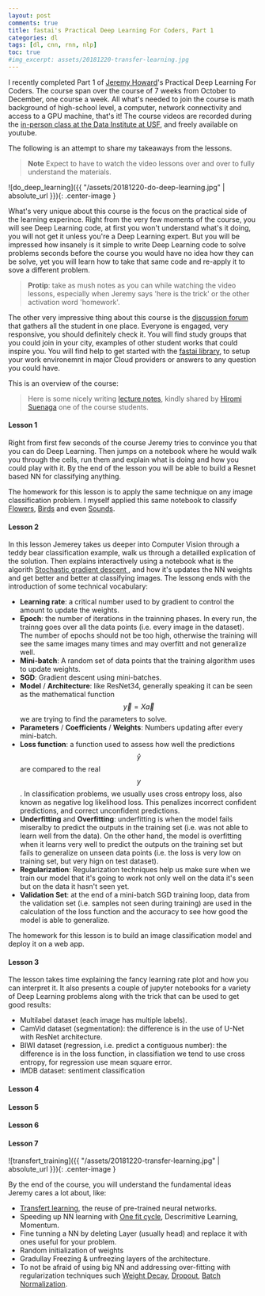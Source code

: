 ```yaml
---
layout: post
comments: true
title: fastai's Practical Deep Learning For Coders, Part 1
categories: dl
tags: [dl, cnn, rnn, nlp]
toc: true
#img_excerpt: assets/20181220-transfer-learning.jpg
---
```


I recently completed Part 1 of [Jeremy Howard](https://twitter.com/jeremyphoward)'s Practical Deep Learning For Coders. The course span over the course of 7 weeks from October to December, one course a week. All what's needed to join the course is math background of high-school level, a computer, network connectivity and access to a GPU machine, that's it! The course videos are recorded during the [in-person class at the Data Institute at USF](https://www.usfca.edu/data-institute/certificates/deep-learning-part-one), and freely available on youtube.

The following is an attempt to share my takeaways from the lessons.

> **Note** Expect to have to watch the video lessons over and over to fully understand the materials.

![do_deep_learning]({{ "/assets/20181220-do-deep-learning.jpg" | absolute_url }}){: .center-image }

What's very unique about this course is the focus on the practical side of the learning experince. Right from the very few moments of the course, you will see Deep Learning code, at first you won't understand what's it doing, you will not get it unless you're a Deep Learning expert. But you will be impressed how insanely is it simple to write Deep Learning code to solve problems seconds before the course you would have no idea how they can be solve, yet you will learn how to take that same code and re-apply it to sove a different problem.

> **Protip**: take as mush notes as you can while watching the video lessons, especially when Jeremy says 'here is the trick' or the other activation word 'homework'.



The other very impressive thing about this course is the [discussion forum](http://forums.fast.ai/) that gathers all the student in one place. Everyone is engaged, very responsive, you should definitely check it. You will find study groups that you could join in your city, examples of other student works that could inspire you. You will find help to get started with the [fastai library](http://docs.fast.ai), to setup your work environemnt in major Cloud providers or answers to any question you could have.

This is an overview of the course:

> Here is some nicely writing [lecture notes](https://github.com/hiromis/notes), kindly shared by [Hiromi Suenaga](https://twitter.com/hiromi_suenaga) one of the course students.

#### Lesson 1
Right from first few seconds of the course Jeremy tries to convince you that you can do Deep Learning. Then jumps on a notebook where he would walk you through the cells, run them and explain what is doing and how you could play with it. By the end of the lesson you will be able to build a Resnet based NN for classifying anything.

The homework for this lesson is to apply the same technique on any image classification problem. I myself applied this same notebook to classify [Flowers](https://github.com/dzlab/deepprojects/blob/master/classification/102_Category_Flower_Dataset.ipynb), [Birds](https://github.com/dzlab/deepprojects/blob/master/classification/Caltech_UCSD_Birds_200_2011.ipynb) and even [Sounds](https://dzlab.github.io/jekyll/update/2018/11/13/audio-classification/).

#### Lesson 2
In this lesson Jemerey takes us deeper into Computer Vision through a teddy bear classification example, walk us through a detailled explication of the solution. Then explains interactively using a notebook what is the algorith [Stochastic gradient descent ](https://en.wikipedia.org/wiki/Stochastic_gradient_descent), and how it's updates the NN weights and get better and better at classifying images. The lessong ends with the introduction of some technical vocabulary:
- **Learning rate**: a critical number used to by gradient to control the amount to update the weights.
- **Epoch**: the number of iterations in the trainning phases. In every run, the trainng goes over all the data points (i.e. every image in the dataset). The number of epochs should not be too high, otherwise the training will see the same images many times and may overfitt and not generalize well.
- **Mini-batch**: A random set of data points that the training algorithm uses to update weights.
- **SGD**: Gradient descent using mini-batches.
- **Model** / **Architecture**: like ResNet34, generally speaking it can be seen as the mathematical function $$\vec{y} = X\vec{a}$$ we are trying to find the parameters to solve.
- **Parameters** / **Coefficients** / **Weights**: Numbers updating after every mini-batch.
- **Loss function**: a function used to assess how well the predictions $$\hat{y}$$ are compared to the real $$y$$. In classification problems, we usually uses cross entropy loss, also known as negative log likelihood loss. This penalizes incorrect confident predictions, and correct unconfident predictions.
- **Underfitting** and **Overfitting**: underfitting is when the model fails miseralby to predict the outputs in the training set (i.e. was not able to learn well from the data). On the other hand, the model is overfitting when it learns very well to predict the outputs on the training set but fails to generalize on unseen data points (i.e. the loss is very low on training set, but very hign on test dataset).
- **Regularization**: Regularization techniques help us make sure when we train our model that it's going to work not only well on the data it's seen but on the data it hasn't seen yet.
- **Validation Set**: at the end of a mini-batch SGD training loop, data from the validation set (i.e. samples not seen during training) are used in the calculation of the loss function and the accuracy to see how good the model is able to generalize.

The homework for this lesson is to build an image classification model and deploy it on a web app.

#### Lesson 3
The lesson takes time explaining the fancy learning rate plot and how you can interpret it.
It also presents a couple of jupyter notebooks for a variety of Deep Learning problems along with the trick that can be used to get good results:
- Multilabel dataset (each image has multiple labels).
- CamVid dataset (segmentation): the difference is in the use of U-Net with ResNet architecture. 
- BIWI dataset (regression, i.e. predict a contiguous number): the difference is in the loss function, in classifiation we tend to use cross entropy, for regression use mean square error.
- IMDB dataset: sentiment classification

#### Lesson 4

#### Lesson 5

#### Lesson 6

#### Lesson 7


![transfert_training]({{ "/assets/20181220-transfer-learning.jpg" | absolute_url }}){: .center-image }

By the end of the course, you will understand the fundamental ideas Jeremy cares a lot about, like:
- [Transfert learning](https://en.wikipedia.org/wiki/Transfer_learning), the reuse of pre-trained neural networks.
- Speeding up NN learning with [One fit cycle](https://sgugger.github.io/the-1cycle-policy.html), Descrimitive Learning, Momentum.
- Fine tunning a NN by deleting Layer (usually head) and replace it with ones useful for your problem.
- Random initialization of weights
- Gradullay Freezing & unfreezing layers of the architecture.
- To not be afraid of using big NN and addressing over-fitting with regularization techniques such [Weight Decay](http://www.faqs.org/faqs/ai-faq/neural-nets/part3/section-6.html), [Dropout](https://en.wikipedia.org/wiki/Dropout_(neural_networks)), [Batch Normalization](https://en.wikipedia.org/wiki/Batch_normalization).
